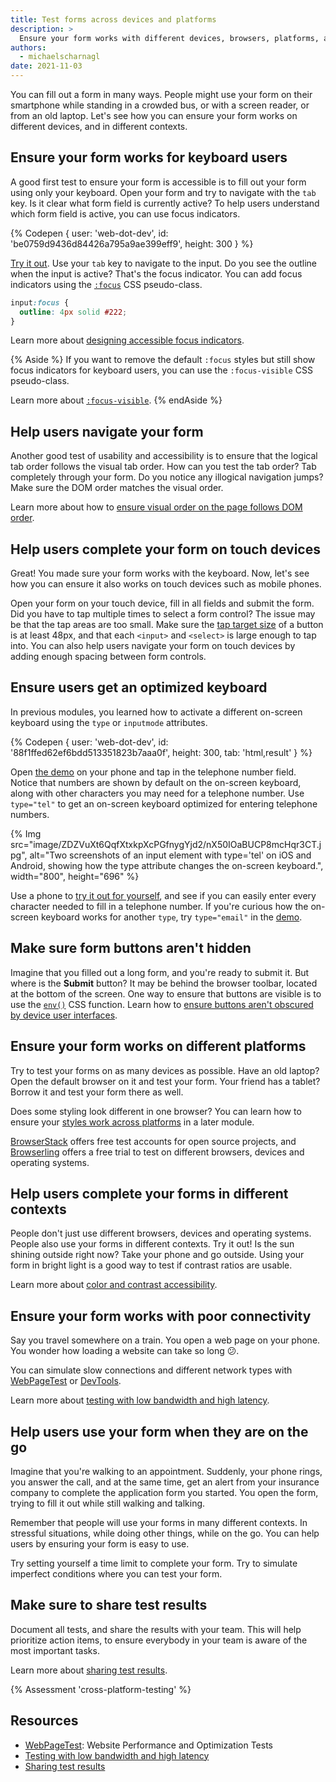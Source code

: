 ```yaml
---
title: Test forms across devices and platforms
description: >
  Ensure your form works with different devices, browsers, platforms, and different contexts.
authors:
  - michaelscharnagl
date: 2021-11-03
---
```


You can fill out a form in many ways.
People might use your form on their smartphone while standing in a crowded bus,
or with a screen reader, or from an old laptop.
Let's see how you can ensure your form works on different devices, and in different contexts.

## Ensure your form works for keyboard users

A good first test to ensure your form is accessible is to fill out your form using only your keyboard.
Open your form and try to navigate with the `tab` key.
Is it clear what form field is currently active?
To help users understand which form field is active,
you can use focus indicators.

{% Codepen {
  user: 'web-dot-dev',
  id: 'be0759d9436d84426a795a9ae399eff9',
  height: 300
} %}

[Try it out](https://codepen.io/web-dot-dev/pen/be0759d9436d84426a795a9ae399eff9).
Use your `tab` key to navigate to the input.
Do you see the outline when the input is active?
That's the focus indicator.
You can add focus indicators using the
[`:focus`](https://developer.mozilla.org/docs/Web/CSS/:focus) CSS pseudo-class.

```css
input:focus {
  outline: 4px solid #222;
}
```

Learn more about
[designing accessible focus indicators](https://www.sarasoueidan.com/blog/focus-indicators/).

{% Aside %}
If you want to remove the default `:focus` styles but still show focus indicators for keyboard users,
you can use the `:focus-visible` CSS pseudo-class.

Learn more about
[`:focus-visible`](/style-focus/#use-focus-visible-to-selectively-show-a-focus-indicator).
{% endAside %}

## Help users navigate your form

Another good test of usability and accessibility is to ensure that the logical tab order follows the visual tab order.
How can you test the tab order?
Tab completely through your form.
Do you notice any illogical navigation jumps?
Make sure the DOM order matches the visual order.

Learn more about how to
[ensure visual order on the page follows DOM order](/visual-order-follows-dom/).

## Help users complete your form on touch devices

Great! You made sure your form works with the keyboard.
Now, let's see how you can ensure it also works on touch devices such as mobile phones.

Open your form on your touch device,
fill in all fields and submit the form.
Did you have to tap multiple times to select a form control?
The issue may be that the tap areas are too small.
Make sure the
[tap target size](/accessible-tap-targets/) of a button is at least 48px,
and that each `<input>` and `<select>` is large enough to tap into.
You can also help users navigate your form on touch devices by adding enough spacing between form controls.

## Ensure users get an optimized keyboard

In previous modules, you learned how to activate a different on-screen keyboard
using the `type` or `inputmode` attributes.

{% Codepen {
  user: 'web-dot-dev',
  id: '88f1ffed62ef6bdd513351823b7aaa0f',
  height: 300,
  tab: 'html,result'
} %}

Open
[the demo](https://codepen.io/web-dot-dev/pen/88f1ffed62ef6bdd513351823b7aaa0f)
on your phone and tap in the telephone number field.
Notice that numbers are shown by default on the on-screen keyboard,
along with other characters you may need for a telephone number.
Use `type="tel"` to get an on-screen keyboard optimized for entering telephone numbers.

{% Img src="image/ZDZVuXt6QqfXtxkpXcPGfnygYjd2/nX50IOaBUCP8mcHqr3CT.jpg",
alt="Two screenshots of an input element with type='tel' on iOS and Android, showing how the type attribute changes the on-screen keyboard.", width="800", height="696" %}

Use a phone to [try it out for yourself](https://codepen.io/web-dot-dev/pen/88f1ffed62ef6bdd513351823b7aaa0f),
and see if you can easily enter every character needed to fill in a telephone number.
If you're curious how the on-screen keyboard works for another `type`, try `type="email"` in the [demo](https://codepen.io/web-dot-dev/pen/88f1ffed62ef6bdd513351823b7aaa0f).

## Make sure form buttons aren't hidden

Imagine that you filled out a long form,
and you're ready to submit it. But where is the **Submit** button?
It may be behind the browser toolbar, located at the bottom of the screen.
One way to ensure that buttons are visible is to use the [`env()`](https://developer.mozilla.org/docs/Web/CSS/env()) CSS function.
Learn how to
[ensure buttons aren't obscured by device user interfaces](https://developer.mozilla.org/docs/Web/CSS/env()#using_env_to_ensure_buttons_are_not_obscured_by_device_ui).

## Ensure your form works on different platforms

Try to test your forms on as many devices as possible.
Have an old laptop? Open the default browser on it and test your form.
Your friend has a tablet? Borrow it and test your form there as well.

Does some styling look different in one browser?
You can learn how to ensure your
[styles work across platforms](/learn/forms/styling) in a later module.

[BrowserStack](https://www.browserstack.com) offers free test accounts for open source projects,
and [Browserling](https://www.browserling.com) offers a free trial to test on different browsers,
devices and operating systems.

## Help users complete your forms in different contexts

People don't just use different browsers, devices and operating systems.
People also use your forms in different contexts.
Try it out! Is the sun shining outside right now? Take your phone and go outside.
Using your form in bright light is a good way to test if contrast ratios are usable.

Learn more about
[color and contrast accessibility](/color-and-contrast-accessibility/).

## Ensure your form works with poor connectivity

Say you travel somewhere on a train.
You open a web page on your phone.
You wonder how loading a website can take so long 😕.

You can simulate slow connections and different network types with
[WebPageTest](https://webpagetest.org/easy) or
[DevTools](https://developer.chrome.com/docs/devtools/device-mode/#network).

Learn more about
[testing with low bandwidth and high latency](/performance-poor-connectivity/#testing).

## Help users use your form when they are on the go

Imagine that you're walking to an appointment.
Suddenly, your phone rings, you answer the call, and at the same time,
get an alert from your insurance company to complete the application form you started.
You open the form, trying to fill it out while still walking and talking.

Remember that people will use your forms in many different contexts.
In stressful situations, while doing other things, while on the go.
You can help users by ensuring your form is easy to use.

Try setting yourself a time limit to complete your form.
Try to simulate imperfect conditions where you can test your form.

## Make sure to share test results

Document all tests, and share the results with your team.
This will help prioritize action items,
to ensure everybody in your team is aware of the most important tasks.

Learn more about
[sharing test results](/performance-audit-share/).

{% Assessment 'cross-platform-testing' %}

## Resources

- [WebPageTest](https://webpagetest.org/easy): Website Performance and Optimization Tests
- [Testing with low bandwidth and high latency](/performance-poor-connectivity/#testing)
- [Sharing test results](/performance-audit-share/)
